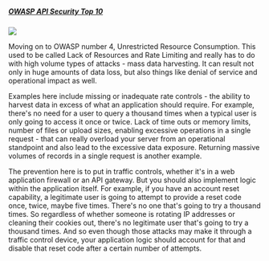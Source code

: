 ##### [OWASP API Security Top 10](https://university.apisec.ai/products/api-security-fundamentals/categories/2152504687)

![](https://kajabi-storefronts-production.kajabi-cdn.com/kajabi-storefronts-production/file-uploads/site/2147573912/products/c21abe-5015-7366-dec7-6b0f2f144f18_API4_UnrestrictedResource.jpg)

Moving on to OWASP number 4, Unrestricted Resource Consumption. This used to be called Lack of Resources and Rate Limiting and really has to do with high volume types of attacks - mass data harvesting. It can result not only in huge amounts of data loss, but also things like denial of service and operational impact as well.

Examples here include missing or inadequate rate controls - the ability to harvest data in excess of what an application should require. For example, there's no need for a user to query a thousand times when a typical user is only going to access it once or twice. Lack of time outs or memory limits, number of files or upload sizes, enabling excessive operations in a single request - that can really overload your server from an operational standpoint and also lead to the excessive data exposure. Returning massive volumes of records in a single request is another example.

The prevention here is to put in traffic controls, whether it's in a web application firewall or an API gateway. But you should also implement logic within the application itself. For example, if you have an account reset capability, a legitimate user is going to attempt to provide a reset code once, twice, maybe five times. There's no one that's going to try a thousand times. So regardless of whether someone is rotating IP addresses or cleaning their cookies out, there's no legitimate user that's going to try a thousand times. And so even though those attacks may make it through a traffic control device, your application logic should account for that and disable that reset code after a certain number of attempts.